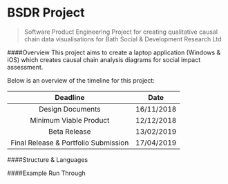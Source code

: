 # BSDR Project

>Software Product Engineering Project for creating qualitative causal chain data visualisations for Bath Social & Development Research Ltd

####Overview
This project aims to create a laptop application (Windows & iOS) which creates causal chain analysis diagrams for social impact assessment.
 
 Below is an overview of the timeline for this project:
 
 | Deadline | Date |
 |:---:|:---:|
 |Design Documents|16/11/2018|
 |Minimum Viable Product|12/12/2018|
 |Beta Release|13/02/2019|
 |Final Release & Portfolio Submission|17/04/2019|
 
####Structure & Languages

####Example Run Through

